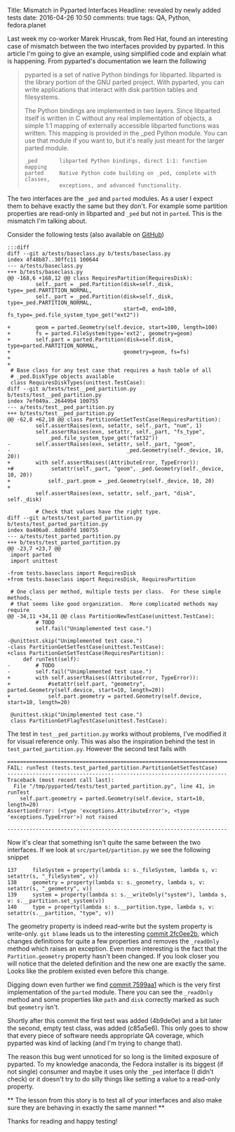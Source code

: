 Title: Mismatch in Pyparted Interfaces
Headline: revealed by newly added tests
date: 2016-04-26 10:50
comments: true
tags: QA, Python, fedora.planet

Last week my co-worker Marek Hruscak, from Red Hat, found an interesting case of
mismatch between the two interfaces provided by pyparted. In this article
I'm going to give an example, using simplified code and explain what is
happening. From pyparted's documentation we learn the following

> pyparted is a set of native Python bindings for libparted.  libparted is the
> library portion of the GNU parted project.  With pyparted, you can write
> applications that interact with disk partition tables and filesystems.
> 
> The Python bindings are implemented in two layers.  Since libparted itself
> is written in C without any real implementation of objects, a simple 1:1
> mapping of externally accessible libparted functions was written.  This
> mapping is provided in the _ped Python module.  You can use that module if
> you want to, but it's really just meant for the larger parted module.
> 
>     _ped       libparted Python bindings, direct 1:1: function mapping
>     parted     Native Python code building on _ped, complete with classes,
>                exceptions, and advanced functionality.

The two interfaces are the `_ped` and `parted` modules. As a user I expect them
to behave exactly the same but they don't. For example some partition properties
are read-only in libparted and `_ped` but not in `parted`. This is the mismatch
I'm talking about.

Consider the following tests (also available on
[GitHub](https://github.com/atodorov/pyparted/tree/not_read_only_demo))

    :::diff
    diff --git a/tests/baseclass.py b/tests/baseclass.py
    index 4f48b87..30ffc11 100644
    --- a/tests/baseclass.py
    +++ b/tests/baseclass.py
    @@ -168,6 +168,12 @@ class RequiresPartition(RequiresDisk):
             self._part = _ped.Partition(disk=self._disk, type=_ped.PARTITION_NORMAL,
             self._part = _ped.Partition(disk=self._disk, type=_ped.PARTITION_NORMAL,
                                         start=0, end=100, fs_type=_ped.file_system_type_get("ext2"))
     
    +        geom = parted.Geometry(self.device, start=100, length=100)
    +        fs = parted.FileSystem(type='ext2', geometry=geom)
    +        self.part = parted.Partition(disk=self.disk, type=parted.PARTITION_NORMAL,
    +                                    geometry=geom, fs=fs)
    +
    +
     # Base class for any test case that requires a hash table of all
     # _ped.DiskType objects available
     class RequiresDiskTypes(unittest.TestCase):
    diff --git a/tests/test__ped_partition.py b/tests/test__ped_partition.py
    index 7ef049a..26449b4 100755
    --- a/tests/test__ped_partition.py
    +++ b/tests/test__ped_partition.py
    @@ -62,8 +62,10 @@ class PartitionGetSetTestCase(RequiresPartition):
             self.assertRaises(exn, setattr, self._part, "num", 1)
             self.assertRaises(exn, setattr, self._part, "fs_type",
                 _ped.file_system_type_get("fat32"))
    -        self.assertRaises(exn, setattr, self._part, "geom",
    -                                     _ped.Geometry(self._device, 10, 20))
    +        with self.assertRaises((AttributeError, TypeError)):
    +#            setattr(self._part, "geom", _ped.Geometry(self._device, 10, 20))
    +            self._part.geom = _ped.Geometry(self._device, 10, 20)
    +
             self.assertRaises(exn, setattr, self._part, "disk", self._disk)
     
             # Check that values have the right type.
    diff --git a/tests/test_parted_partition.py b/tests/test_parted_partition.py
    index 0a406a0..8d8d0fd 100755
    --- a/tests/test_parted_partition.py
    +++ b/tests/test_parted_partition.py
    @@ -23,7 +23,7 @@
     import parted
     import unittest
     
    -from tests.baseclass import RequiresDisk
    +from tests.baseclass import RequiresDisk, RequiresPartition
     
     # One class per method, multiple tests per class.  For these simple methods,
     # that seems like good organization.  More complicated methods may require
    @@ -34,11 +34,11 @@ class PartitionNewTestCase(unittest.TestCase):
             # TODO
             self.fail("Unimplemented test case.")
     
    -@unittest.skip("Unimplemented test case.")
    -class PartitionGetSetTestCase(unittest.TestCase):
    +class PartitionGetSetTestCase(RequiresPartition):
         def runTest(self):
    -        # TODO
    -        self.fail("Unimplemented test case.")
    +        with self.assertRaises((AttributeError, TypeError)):
    +            #setattr(self.part, "geometry", parted.Geometry(self.device, start=10, length=20))
    +            self.part.geometry = parted.Geometry(self.device, start=10, length=20)
     
     @unittest.skip("Unimplemented test case.")
     class PartitionGetFlagTestCase(unittest.TestCase):

The test in `test__ped_partition.py` works without problems, I've modified it for
visual reference only. This was also the inspiration behind the test in
`test_parted_partition.py`. However the second test fails with

    ======================================================================
    FAIL: runTest (tests.test_parted_partition.PartitionGetSetTestCase)
    ----------------------------------------------------------------------
    Traceback (most recent call last):
      File "/tmp/pyparted/tests/test_parted_partition.py", line 41, in runTest
        self.part.geometry = parted.Geometry(self.device, start=10, length=20)
    AssertionError: (<type 'exceptions.AttributeError'>, <type 'exceptions.TypeError'>) not raised
    
    ----------------------------------------------------------------------


Now it's clear that something isn't quite the same between the two interfaces.
If we look at `src/parted/partition.py` we see the following snippet

    137     fileSystem = property(lambda s: s._fileSystem, lambda s, v: setattr(s, "_fileSystem", v))
    138     geometry = property(lambda s: s._geometry, lambda s, v: setattr(s, "_geometry", v))
    139     system = property(lambda s: s.__writeOnly("system"), lambda s, v: s.__partition.set_system(v))
    140     type = property(lambda s: s.__partition.type, lambda s, v: setattr(s.__partition, "type", v))

The geometry property is indeed read-write but the system property is write-only.
`git blame` leads us to the interesting
[commit 2fc0ee2b](https://github.com/rhinstaller/pyparted/commit/2fc0ee2b), which changes
definitions for quite a few properties and removes the `_readOnly` method which raises
an exception. Even more interesting is the fact that the `Partition.geometry` property
hasn't been changed. If you look closer you will notice that the deleted definition and
the new one are exactly the same. Looks like the problem existed even before this change.

Digging down even further we find
[commit 7599aa1](https://github.com/rhinstaller/pyparted/commit/7599aa1ae505f3784ca4936b58b38b8dffb752ff)
which is the very first implementation of the `parted` module. There you can see the
`_readOnly` method and some properties like `path` and `disk` correctly marked as such
but `geometry` isn't.

Shortly after this commit the first test was added (4b9de0e) and a bit
later the second, empty test class, was added (c85a5e6). This only goes
to show that every piece of software needs appropriate QA coverage, which
pyparted was kind of lacking (and I'm trying to change that).

The reason this bug went unnoticed for so long
is the limited exposure of pyparted. To my knowledge anaconda, the Fedora installer
is its biggest (if not single) consumer and maybe it uses only the `_ped`
interface (I didn't check) or it doesn't try to do silly things like setting
a value to a read-only property.

**
The lesson from this story is to test all of your interfaces and also
make sure they are behaving in exactly the same manner!
**

Thanks for reading and happy testing!

